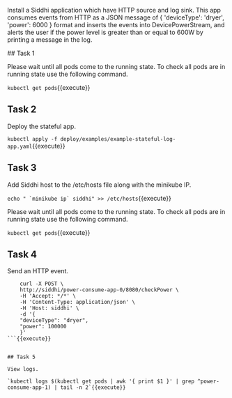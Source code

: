 Install a Siddhi application which have HTTP source and log sink. This app consumes events from HTTP as a JSON message of { 'deviceType': 'dryer', 'power': 6000 } format and inserts the events into DevicePowerStream, and alerts the user if the power level is greater than or equal to 600W by printing a message in the log.

## Task 1

Please wait until all pods come to the running state. To check all pods are in running state use the following command.

`kubectl get pods`{{execute}}


## Task 2

Deploy the stateful app.

`kubectl apply -f deploy/examples/example-stateful-log-app.yaml`{{execute}}


## Task 3

Add Siddhi host to the /etc/hosts file along with the minikube IP.

``` echo " `minikube ip` siddhi" >> /etc/hosts ```{{execute}}

Please wait until all pods come to the running state. To check all pods are in running state use the following command.

`kubectl get pods`{{execute}}


## Task 4

Send an HTTP event.

```
    curl -X POST \
    http://siddhi/power-consume-app-0/8080/checkPower \
    -H 'Accept: */*' \
    -H 'Content-Type: application/json' \
    -H 'Host: siddhi' \
    -d '{
    "deviceType": "dryer",
    "power": 100000
    }'
```{{execute}}


## Task 5

View logs.

`kubectl logs $(kubectl get pods | awk '{ print $1 }' | grep ^power-consume-app-1) | tail -n 2`{{execute}}
